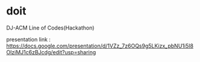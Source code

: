 # doit

DJ-ACM Line of Codes(Hackathon)

presentation link : https://docs.google.com/presentation/d/1VZz_7z6OQs9g5LKizx_pbNU1i5I8OlziMJ1c6zBJcdg/edit?usp=sharing
  
